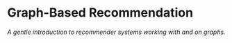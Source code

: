 # Graph-Based Recommendation
_A gentle introduction to recommender systems working with and on graphs._
